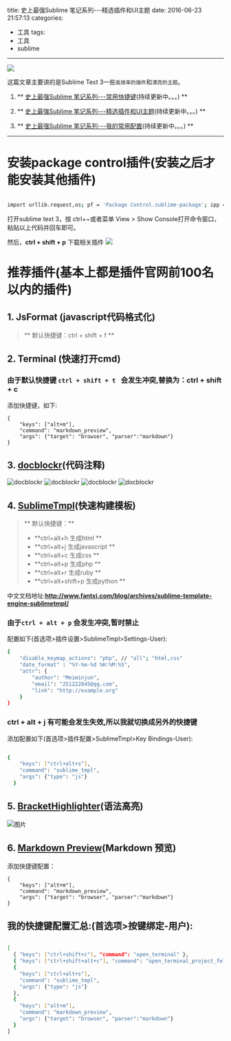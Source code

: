 title: 史上最强Sublime 笔记系列---精选插件和UI主题
date: 2016-06-23 21:57:13
categories:
  - 工具
tags:
  - 工具
  - sublime
---

![](http://ww1.sinaimg.cn/large/69a9ed59gw1f56cg7zmfvj20hm08kdhc.jpg)

这篇文章主要讲的是Sublime Text 3一些`高效率的插件`和`漂亮的主题`。

1. ** [史上最强Sublime 笔记系列---常用快捷键](/2016/06/24/SublimeText-常用快捷键/)(持续更新中。。。) **

2. ** [史上最强Sublime 笔记系列---精选插件和UI主题](/2016/06/23/SublimeText-常用插件和主题/)(持续更新中。。。) **

3. ** [史上最强Sublime 笔记系列---我的常用配置](/2016/06/22/SublimeText-我的常用配置/)(持续更新中。。。)  **

<!-- more -->

***

# 安装package control插件(安装之后才能安装其他插件)

``` bash

import urllib.request,os; pf = 'Package Control.sublime-package'; ipp = sublime.installed_packages_path(); urllib.request.install_opener( urllib.request.build_opener( urllib.request.ProxyHandler()) ); open(os.path.join(ipp, pf), 'wb').write(urllib.request.urlopen( 'http://sublime.wbond.net/' + pf.replace(' ','%20')).read())

```

打开sublime text 3，按 ctrl+~或者菜单 View > Show Console打开命令窗口，粘贴以上代码并回车即可。

然后，**ctrl + shift + p**  下载相关插件
![](http://ww3.sinaimg.cn/large/69a9ed59gw1f568lvwdzug20b606o40a.gif)


# 推荐插件(基本上都是插件官网前100名以内的插件)

## 1. JsFormat (javascript代码格式化)

> ** 默认快捷键：ctrl + shift + f **

## 2. Terminal (快速打开cmd)

### 由于默认快捷键 `ctrl + shift + t ` 会发生冲突,替换为：ctrl + shift + c

添加快捷键，如下:

```
{
    "keys": ["alt+m"],
    "command": "markdown_preview",
    "args": {"target": "browser", "parser":"markdown"}
}

```



## 3. [docblockr](https://packagecontrol.io/packages/DocBlockr)(代码注释)

![docblockr](/images/blogImg/2016/06/2016-06-22-01.gif)
![docblockr](/images/blogImg/2016/06/2016-06-22-02.gif)
![docblockr](/images/blogImg/2016/06/2016-06-22-03.gif)
![docblockr](/images/blogImg/2016/06/2016-06-22-04.gif)

## 4. [SublimeTmpl](https://packagecontrol.io/packages/SublimeTmpl)(快速构建模板)

> ** 默认快捷键：**   
> * **ctrl+alt+h 生成html ** 
> * **ctrl+alt+j 生成javascript **
> * **ctrl+alt+c 生成css **
> * **ctrl+alt+p 生成php **
> * **ctrl+alt+r 生成ruby **
> * **ctrl+alt+shift+p 生成python **

中文文档地址:**http://www.fantxi.com/blog/archives/sublime-template-engine-sublimetmpl/**

### 由于`ctrl + alt + p` 会发生冲突,暂时禁止

配置如下(首选项>插件设置>SublimeTmpl>Settings-User):

``` bash 
{
    "disable_keymap_actions": "php", // "all"; "html,css"
    "date_format" : "%Y-%m-%d %H:%M:%S",
    "attr": {
        "author": "Meiminjun",
        "email": "251222845@qq.com",
        "link": "http://example.org"
    }
}

```

### ctrl + alt + j 有可能会发生失效,所以我就切换成另外的快捷键

添加配置如下(首选项>插件配置>SublimeTmpl>Key Bindings-User):

``` bash

{
    "keys": ["ctrl+alt+s"],
    "command": "sublime_tmpl",
    "args": {"type": "js"}
  }

```

## 5. [BracketHighlighter](https://packagecontrol.io/packages/BracketHighlighter)(语法高亮)

![图片](/images/blogImg/2016/06/2016-06-22-05.png)

## 6. [Markdown Preview](https://packagecontrol.io/packages/Markdown%20Preview)(Markdown 预览)

添加快捷键配置：

```
{
    "keys": ["alt+m"],
    "command": "markdown_preview",
    "args": {"target": "browser", "parser":"markdown"}
}

```


## 我的快捷键配置汇总:(首选项>按键绑定-用户):

``` bash

[
  { "keys": ["ctrl+shift+c"], "command": "open_terminal" },
  { "keys": ["ctrl+shift+alt+c"], "command": "open_terminal_project_folder" },
  {
    "keys": ["ctrl+alt+s"],
    "command": "sublime_tmpl",
    "args": {"type": "js"}
  },
  {
    "keys": ["alt+m"],
    "command": "markdown_preview",
    "args": {"target": "browser", "parser":"markdown"}
  }
]

```
